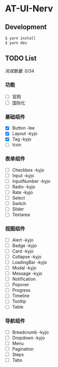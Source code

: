 # AT-UI-Nerv

## Development

```bash
$ yarn install
$ yarn dev
```

## TODO List

*完成数量*: 0/34

### 功能 
- [ ] 官网
- [ ] 国际化

### 基础组件 
- [x] Button -lee    
- [x] Layout  -kyjo   
- [x] Tag -kyjo       
- [ ] Icon       

### 表单组件 
- [ ] Checkbox -kyjo     
- [ ] Input  -kyjo    
- [ ] InputNumber -kyjo     
- [ ] Radio -kyjo    
- [ ] Rate -kyjo     
- [ ] Select       
- [ ] Switch      
- [ ] Slider      
- [ ] Textarea       

### 视图组件 
- [ ] Alert -kyjo   
- [ ] Badge -kyjo    
- [ ] Card -kyjo    
- [ ] Collapse -kyjo  
- [ ] LoadingBar -kyjo    
- [ ] Modal -kyjo    
- [ ] Message -kyjo  
- [ ] Notification     
- [ ] Popover     
- [ ] Progress     
- [ ] Timeline     
- [ ] Tooltip     
- [ ] Table     

### 导航组件 
- [ ] Breadcrumb -kyjo  
- [ ] Dropdown  -kyjo   
- [ ] Menu     
- [ ] Pagination     
- [ ] Steps     
- [ ] Tabs     

